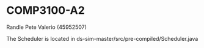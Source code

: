 # COMP3100-A2
Randle Pete Valerio (45952507)

The Scheduler is located in ds-sim-master/src/pre-compiled/Scheduler.java

